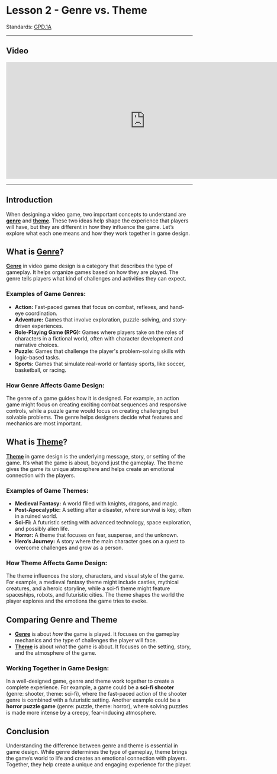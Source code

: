 # Lesson 2 - Genre vs. Theme

Standards: [GPD.1A](~GPD1A)

---

## Video

<iframe width="750" height="315" src="https://www.youtube.com/embed/uepAJ-rqJKA?si=kDncSQJw0dNsAUs0" frameborder="0" allow="accelerometer; autoplay; clipboard-write; encrypted-media; gyroscope; picture-in-picture" allowfullscreen></iframe>

---

## Introduction

When designing a video game, two important concepts to understand are [**genre**](../terms/genre.md) and [**theme**](../terms/theme.md). These two ideas help shape the experience that players will have, but they are different in how they influence the game. Let’s explore what each one means and how they work together in game design.

## What is [Genre](../terms/genre.md)?

[**Genre**](../terms/genre.md) in video game design is a category that describes the type of gameplay. It helps organize games based on how they are played. The genre tells players what kind of challenges and activities they can expect.

### Examples of Game Genres:

- **Action:** Fast-paced games that focus on combat, reflexes, and hand-eye coordination.
- **Adventure:** Games that involve exploration, puzzle-solving, and story-driven experiences.
- **Role-Playing Game (RPG):** Games where players take on the roles of characters in a fictional world, often with character development and narrative choices.
- **Puzzle:** Games that challenge the player's problem-solving skills with logic-based tasks.
- **Sports:** Games that simulate real-world or fantasy sports, like soccer, basketball, or racing.

### How Genre Affects Game Design:

The genre of a game guides how it is designed. For example, an action game might focus on creating exciting combat sequences and responsive controls, while a puzzle game would focus on creating challenging but solvable problems. The genre helps designers decide what features and mechanics are most important.

## What is [Theme](../terms/theme.md)?

[**Theme**](../terms/theme.md) in game design is the underlying message, story, or setting of the game. It’s what the game is about, beyond just the gameplay. The theme gives the game its unique atmosphere and helps create an emotional connection with the players.

### Examples of Game Themes:

- **Medieval Fantasy:** A world filled with knights, dragons, and magic.
- **Post-Apocalyptic:** A setting after a disaster, where survival is key, often in a ruined world.
- **Sci-Fi:** A futuristic setting with advanced technology, space exploration, and possibly alien life.
- **Horror:** A theme that focuses on fear, suspense, and the unknown.
- **Hero’s Journey:** A story where the main character goes on a quest to overcome challenges and grow as a person.

### How Theme Affects Game Design:

The theme influences the story, characters, and visual style of the game. For example, a medieval fantasy theme might include castles, mythical creatures, and a heroic storyline, while a sci-fi theme might feature spaceships, robots, and futuristic cities. The theme shapes the world the player explores and the emotions the game tries to evoke.

## Comparing Genre and Theme

- [**Genre**](../terms/genre.md) is about _how_ the game is played. It focuses on the gameplay mechanics and the type of challenges the player will face.
- [**Theme**](../terms/theme.md) is about _what_ the game is about. It focuses on the setting, story, and the atmosphere of the game.

### Working Together in Game Design:

In a well-designed game, genre and theme work together to create a complete experience. For example, a game could be a **sci-fi shooter** (genre: shooter, theme: sci-fi), where the fast-paced action of the shooter genre is combined with a futuristic setting. Another example could be a **horror puzzle game** (genre: puzzle, theme: horror), where solving puzzles is made more intense by a creepy, fear-inducing atmosphere.

## Conclusion

Understanding the difference between genre and theme is essential in game design. While genre determines the type of gameplay, theme brings the game’s world to life and creates an emotional connection with players. Together, they help create a unique and engaging experience for the player.
